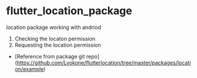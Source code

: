 # flutter_location_package

location package working with andriod

1. Checking the locaton permission
2. Requesting the location permission


- [Reference from package git repo] (https://github.com/Lyokone/flutterlocation/tree/master/packages/location/example)
